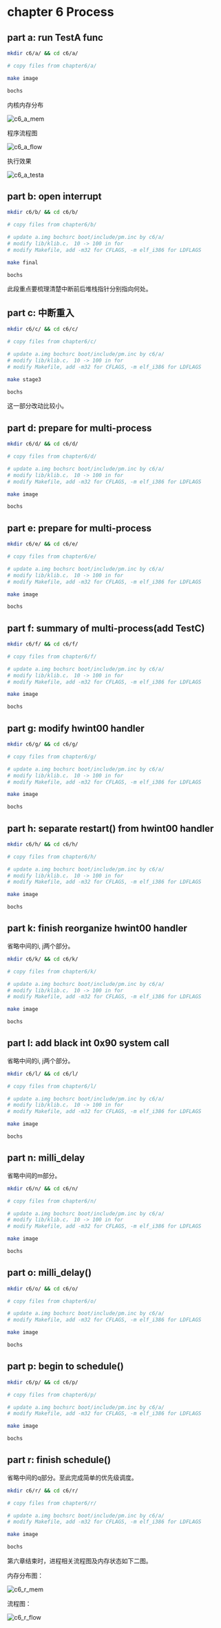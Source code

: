 # chapter 6 Process

## part a: run TestA func

```bash
mkdir c6/a/ && cd c6/a/

# copy files from chapter6/a/

make image

bochs

```

内核内存分布

![c6_a_mem](https://raw.githubusercontent.com/jkak/orangeS/master/c6/a/c6_a_mem.png)

程序流程图

![c6_a_flow](https://raw.githubusercontent.com/jkak/orangeS/master/c6/a/c6_a_flow.png)

执行效果

![c6_a_testa](https://raw.githubusercontent.com/jkak/orangeS/master/c6/a/c6_a_testa.png)



## part b: open interrupt


```bash
mkdir c6/b/ && cd c6/b/

# copy files from chapter6/b/

# update a.img bochsrc boot/include/pm.inc by c6/a/
# modify lib/klib.c， 10 -> 100 in for
# modify Makefile, add -m32 for CFLAGS, -m elf_i386 for LDFLAGS

make final

bochs

```

此段重点要梳理清楚中断前后堆栈指针分别指向何处。


## part c: 中断重入


```bash
mkdir c6/c/ && cd c6/c/

# copy files from chapter6/c/

# update a.img bochsrc boot/include/pm.inc by c6/a/
# modify lib/klib.c， 10 -> 100 in for
# modify Makefile, add -m32 for CFLAGS, -m elf_i386 for LDFLAGS

make stage3

bochs

```

这一部分改动比较小。


## part d: prepare for multi-process


```bash
mkdir c6/d/ && cd c6/d/

# copy files from chapter6/d/

# update a.img bochsrc boot/include/pm.inc by c6/a/
# modify lib/klib.c， 10 -> 100 in for
# modify Makefile, add -m32 for CFLAGS, -m elf_i386 for LDFLAGS

make image

bochs

```


## part e: prepare for multi-process


```bash
mkdir c6/e/ && cd c6/e/

# copy files from chapter6/e/

# update a.img bochsrc boot/include/pm.inc by c6/a/
# modify lib/klib.c， 10 -> 100 in for
# modify Makefile, add -m32 for CFLAGS, -m elf_i386 for LDFLAGS

make image

bochs

```



## part f: summary of multi-process(add TestC)


```bash
mkdir c6/f/ && cd c6/f/

# copy files from chapter6/f/

# update a.img bochsrc boot/include/pm.inc by c6/a/
# modify lib/klib.c， 10 -> 100 in for
# modify Makefile, add -m32 for CFLAGS, -m elf_i386 for LDFLAGS

make image

bochs

```


## part g: modify hwint00 handler

```bash
mkdir c6/g/ && cd c6/g/

# copy files from chapter6/g/

# update a.img bochsrc boot/include/pm.inc by c6/a/
# modify lib/klib.c， 10 -> 100 in for
# modify Makefile, add -m32 for CFLAGS, -m elf_i386 for LDFLAGS

make image

bochs

```



## part h: separate restart() from hwint00 handler

```bash
mkdir c6/h/ && cd c6/h/

# copy files from chapter6/h/

# update a.img bochsrc boot/include/pm.inc by c6/a/
# modify lib/klib.c， 10 -> 100 in for
# modify Makefile, add -m32 for CFLAGS, -m elf_i386 for LDFLAGS

make image

bochs

```

## part k: finish reorganize hwint00 handler

省略中间的i, j两个部分。

```bash
mkdir c6/k/ && cd c6/k/

# copy files from chapter6/k/

# update a.img bochsrc boot/include/pm.inc by c6/a/
# modify lib/klib.c， 10 -> 100 in for
# modify Makefile, add -m32 for CFLAGS, -m elf_i386 for LDFLAGS

make image

bochs

```

## part l: add black int 0x90 system call

省略中间的i, j两个部分。

```bash
mkdir c6/l/ && cd c6/l/

# copy files from chapter6/l/

# update a.img bochsrc boot/include/pm.inc by c6/a/
# modify lib/klib.c， 10 -> 100 in for
# modify Makefile, add -m32 for CFLAGS, -m elf_i386 for LDFLAGS

make image

bochs

```

## part n: milli_delay 

省略中间的m部分。

```bash
mkdir c6/n/ && cd c6/n/

# copy files from chapter6/n/

# update a.img bochsrc boot/include/pm.inc by c6/a/
# modify lib/klib.c， 10 -> 100 in for
# modify Makefile, add -m32 for CFLAGS, -m elf_i386 for LDFLAGS

make image

bochs

```

## part o: milli_delay()


```bash
mkdir c6/o/ && cd c6/o/

# copy files from chapter6/o/

# update a.img bochsrc boot/include/pm.inc by c6/a/
# modify Makefile, add -m32 for CFLAGS, -m elf_i386 for LDFLAGS

make image

bochs

```

## part p: begin to schedule()


```bash
mkdir c6/p/ && cd c6/p/

# copy files from chapter6/p/

# update a.img bochsrc boot/include/pm.inc by c6/a/
# modify Makefile, add -m32 for CFLAGS, -m elf_i386 for LDFLAGS

make image

bochs

```

## part r: finish schedule()

省略中间的q部分。至此完成简单的优先级调度。

```bash
mkdir c6/r/ && cd c6/r/

# copy files from chapter6/r/

# update a.img bochsrc boot/include/pm.inc by c6/a/
# modify Makefile, add -m32 for CFLAGS, -m elf_i386 for LDFLAGS

make image

bochs

```

第六章结束时，进程相关流程图及内存状态如下二图。

内存分布图：

![c6_r_mem](https://raw.githubusercontent.com/jkak/orangeS/master/c6/r/c6_r_mem_schedule.png)

流程图：

![c6_r_flow](https://raw.githubusercontent.com/jkak/orangeS/master/c6/r/c6_r_flow_schedule.png)

